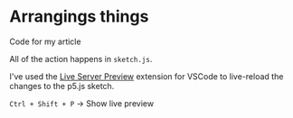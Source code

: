 # Arrangings things

Code for my article

All of the action happens in `sketch.js`.

I've used the [Live Server Preview](https://marketplace.visualstudio.com/items?itemName=negokaz.live-server-preview) extension for VSCode to live-reload the changes to the p5.js sketch.

`Ctrl + Shift + P` -> Show live preview
